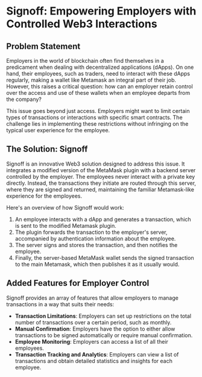 # Signoff: Empowering Employers with Controlled Web3 Interactions

## Problem Statement

Employers in the world of blockchain often find themselves in a predicament when dealing with decentralized applications (dApps). On one hand, their employees, such as traders, need to interact with these dApps regularly, making a wallet like Metamask an integral part of their job. However, this raises a critical question: how can an employer retain control over the access and use of these wallets when an employee departs from the company?

This issue goes beyond just access. Employers might want to limit certain types of transactions or interactions with specific smart contracts. The challenge lies in implementing these restrictions without infringing on the typical user experience for the employee.

## The Solution: Signoff

Signoff is an innovative Web3 solution designed to address this issue. It integrates a modified version of the MetaMask plugin with a backend server controlled by the employer. The employees never interact with a private key directly. Instead, the transactions they initiate are routed through this server, where they are signed and returned, maintaining the familiar Metamask-like experience for the employees.

Here's an overview of how Signoff would work:

1. An employee interacts with a dApp and generates a transaction, which is sent to the modified Metamask plugin.
2. The plugin forwards the transaction to the employer's server, accompanied by authentication information about the employee.
3. The server signs and stores the transaction, and then notifies the employee.
4. Finally, the server-based MetaMask wallet sends the signed transaction to the main Metamask, which then publishes it as it usually would.

## Added Features for Employer Control

Signoff provides an array of features that allow employers to manage transactions in a way that suits their needs:

- **Transaction Limitations**: Employers can set up restrictions on the total number of transactions over a certain period, such as monthly.
- **Manual Confirmation**: Employers have the option to either allow transactions to be signed automatically or require manual confirmation.
- **Employee Monitoring**: Employers can access a list of all their employees.
- **Transaction Tracking and Analytics**: Employers can view a list of transactions and obtain detailed statistics and insights for each employee.
